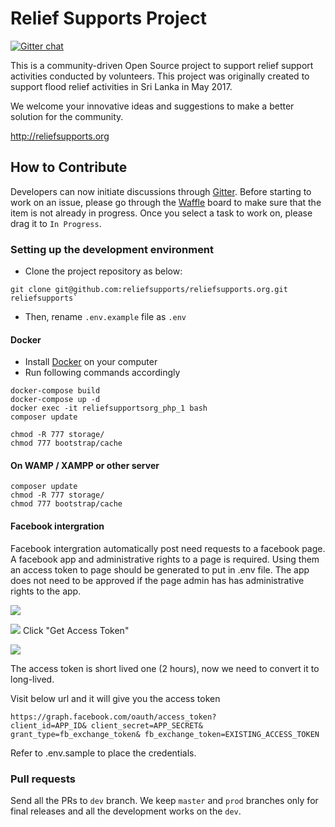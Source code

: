 # Relief Supports Project

[![Gitter chat](https://badges.gitter.im/gitterHQ/services.png)](https://gitter.im/relief-supports/Lobby)

This is a community-driven Open Source project to support relief support activities conducted by volunteers.
This project was originally created to support flood relief activities in Sri Lanka in May 2017.

We welcome your innovative ideas and suggestions to make a better solution for the community.

http://reliefsupports.org

## How to Contribute

Developers can now initiate discussions through [Gitter](https://gitter.im/relief-supports/Lobby). Before starting to work on an issue, please go through the [Waffle](https://waffle.io/reliefsupports/reliefsupports.org) board to make sure that the item is not already in progress. Once you select a task to work on, please drag it to `In Progress`.

### Setting up the development environment

* Clone the project repository as below:

```
git clone git@github.com:reliefsupports/reliefsupports.org.git reliefsupports`
```

* Then, rename `.env.example` file as `.env`

#### Docker

* Install [Docker](https://www.docker.com/) on your computer
* Run following commands accordingly

```
docker-compose build
docker-compose up -d
docker exec -it reliefsupportsorg_php_1 bash
composer update

chmod -R 777 storage/
chmod 777 bootstrap/cache
```

#### On WAMP / XAMPP or other server

```
composer update
chmod -R 777 storage/
chmod 777 bootstrap/cache
```

#### Facebook intergration

Facebook intergration automatically post need requests to a facebook page. A facebook app and administrative rights to a page is required. Using them an access token to page should be generated to put in .env file. The app does not need to be approved if the page admin has has administrative rights to the app.

![](http://d.pr/i/R3WrWj+)

![](http://d.pr/i/othvIj+)
Click "Get Access Token"

![](http://d.pr/i/JL3vnV+)

The access token is short lived one (2 hours), now we need to convert it to long-lived.

Visit below url and it will give you the access token

`https://graph.facebook.com/oauth/access_token?             
    client_id=APP_ID&
    client_secret=APP_SECRET&
    grant_type=fb_exchange_token&
    fb_exchange_token=EXISTING_ACCESS_TOKEN `

Refer to .env.sample to place the credentials.

### Pull requests

Send all the PRs to `dev` branch. We keep `master` and `prod` branches only for final releases and all the development works on the `dev`.

